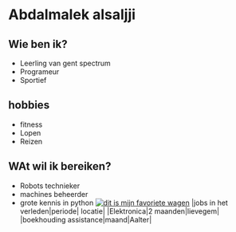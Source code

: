 # Abdalmalek alsaljji
## Wie ben ik?
* Leerling van gent spectrum
* Programeur
* Sportief
## hobbies
* fitness
* Lopen                                         
* Reizen
 ## WAt wil ik bereiken?
  * Robots technieker
  * machines beheerder
  * grote kennis in python
[![dit is mijn favoriete wagen](https://images.pexels.com/photos/24838990/pexels-photo-24838990.jpeg)](https://github.com/Abdtxt?tab=repositories)
|jobs in het verleden|periode| locatie|
|Elektronica|2 maanden|lievegem|
|boekhouding assistance|maand|Aalter|
